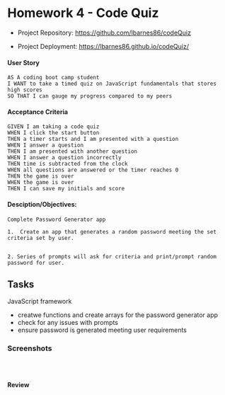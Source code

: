# Homework 4 - Code Quiz

- Project Repository: https://github.com/lbarnes86/codeQuiz

- Project Deployment:  https://lbarnes86.github.io/codeQuiz/



#### User Story
```
AS A coding boot camp student
I WANT to take a timed quiz on JavaScript fundamentals that stores high scores
SO THAT I can gauge my progress compared to my peers

```


#### Acceptance Criteria

```
GIVEN I am taking a code quiz
WHEN I click the start button
THEN a timer starts and I am presented with a question
WHEN I answer a question
THEN I am presented with another question
WHEN I answer a question incorrectly
THEN time is subtracted from the clock
WHEN all questions are answered or the timer reaches 0
THEN the game is over
WHEN the game is over
THEN I can save my initials and score

```

#### Desciption/Objectives:

```
Complete Password Generator app

1.  Create an app that generates a random password meeting the set criteria set by user.


2. Series of prompts will ask for criteria and print/prompt random password for user.

```


## Tasks

JavaScript framework 
- creatwe functions and create arrays for the password generator app
- check for any issues with prompts
- ensure password is generated meeting user requirements



### Screenshots
```



```

#### Review
```

```